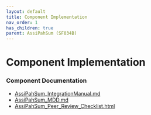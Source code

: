 ```yaml
---
layout: default
title: Component Implementation
nav_order: 1
has_children: true
parent: AssiPahSum (SF034B)
---
```

# Component Implementation
### Component Documentation

- [AssiPahSum_IntegrationManual.md](doc/AssiPahSum_IntegrationManual.md)
- [AssiPahSum_MDD.md](doc/AssiPahSum_MDD.md)
- [AssiPahSum_Peer_Review_Checklist.html](doc/AssiPahSum_Peer_Review_Checklist.html)

